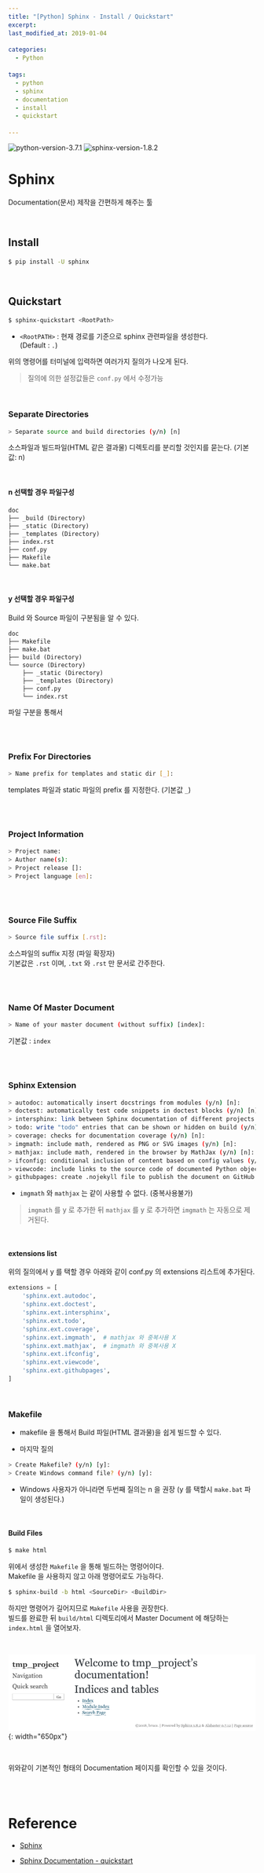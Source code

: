```yaml
---
title: "[Python] Sphinx - Install / Quickstart"
excerpt: 
last_modified_at: 2019-01-04

categories:
  - Python

tags:
  - python
  - sphinx
  - documentation
  - install
  - quickstart

---
```


![python-version-3.7.1](https://img.shields.io/badge/python-v3.7.1-blue.svg)
![sphinx-version-1.8.2](https://img.shields.io/badge/sphinx-v1.8.2-yellow.svg)

# Sphinx

Documentation(문서) 제작을 간편하게 해주는 툴  

<br>

## Install

```bash
$ pip install -U sphinx
```

<br>

## Quickstart

```bash
$ sphinx-quickstart <RootPath>
```

- `<RootPATH>` : 현재 경로를 기준으로 sphinx 관련파일을 생성한다.  
(Default : `.`)

위의 명령어를 터미널에 입력하면 여러가지 질의가 나오게 된다.  

> 질의에 의한 설정값들은 `conf.py` 에서 수정가능

<br>

### Separate Directories

```bash
> Separate source and build directories (y/n) [n]
```

소스파일과 빌드파일(HTML 같은 결과물) 디렉토리를 분리할 것인지를 묻는다. (기본값: n)  

<br>

#### n 선택할 경우 파일구성

```
doc
├── _build (Directory)
├── _static (Directory)
├── _templates (Directory)
├── index.rst
├── conf.py
├── Makefile
└── make.bat
```

<br>

#### y 선택할 경우 파일구성

Build 와 Source 파일이 구분됨을 알 수 있다.

```
doc
├── Makefile
├── make.bat
├── build (Directory)
└── source (Directory)
    ├── _static (Directory)
    ├── _templates (Directory)
    ├── conf.py
    └── index.rst
```

파일 구분을 통해서 

<br><br>

### Prefix For Directories

```bash
> Name prefix for templates and static dir [_]:
```

templates 파일과 static 파일의 prefix 를 지정한다. (기본값 `_`)

<br><br>

### Project Information

```bash
> Project name:
> Author name(s):
> Project release []:
> Project language [en]:
```

<br><br>

### Source File Suffix

```bash
> Source file suffix [.rst]:
```

소스파일의 suffix 지정 (파일 확장자)  
기본값은 `.rst` 이며, `.txt` 와 `.rst` 만 문서로 간주한다.  

<br><br>

### Name Of Master Document

```bash
> Name of your master document (without suffix) [index]:
```

기본값 : `index`

<br><br>

### Sphinx Extension

```bash
> autodoc: automatically insert docstrings from modules (y/n) [n]:
> doctest: automatically test code snippets in doctest blocks (y/n) [n]:
> intersphinx: link between Sphinx documentation of different projects (y/n) [n]:
> todo: write "todo" entries that can be shown or hidden on build (y/n) [n]:
> coverage: checks for documentation coverage (y/n) [n]:
> imgmath: include math, rendered as PNG or SVG images (y/n) [n]:
> mathjax: include math, rendered in the browser by MathJax (y/n) [n]:
> ifconfig: conditional inclusion of content based on config values (y/n) [n]:
> viewcode: include links to the source code of documented Python objects (y/n) [n]:
> githubpages: create .nojekyll file to publish the document on GitHub pages (y/n) [n]:
```

- `imgmath` 와 `mathjax` 는 같이 사용할 수 없다. (중복사용불가)

> `imgmath` 를 y 로 추가한 뒤 `mathjax` 를 y 로 추가하면 `imgmath` 는 자동으로 제거된다.

<br>

#### extensions list

위의 질의에서 y 를 택할 경우 아래와 같이 conf.py 의 extensions 리스트에 추가된다.

```python
extensions = [
    'sphinx.ext.autodoc',
    'sphinx.ext.doctest',
    'sphinx.ext.intersphinx',
    'sphinx.ext.todo',
    'sphinx.ext.coverage',
    'sphinx.ext.imgmath',  # mathjax 와 중복사용 X
    'sphinx.ext.mathjax',  # imgmath 와 중복사용 X
    'sphinx.ext.ifconfig',
    'sphinx.ext.viewcode',
    'sphinx.ext.githubpages',
]
```

<br>

### Makefile

- makefile 을 통해서 Build 파일(HTML 결과물)을 쉽게 빌드할 수 있다. 

- 마지막 질의

```bash
> Create Makefile? (y/n) [y]:
> Create Windows command file? (y/n) [y]:
```

- Windows 사용자가 아니라면 두번째 질의는 n 을 권장 (y 를 택할시 `make.bat` 파일이 생성된다.)

<br>

#### Build Files

```bash
$ make html
```

위에서 생성한 `Makefile` 을 통해 빌드하는 명령어이다.  
Makefile 을 사용하지 않고 아래 명령어로도 가능하다.  

```bash
$ sphinx-build -b html <SourceDir> <BuildDir>
```

하지만 명령어가 길어지므로 `Makefile` 사용을 권장한다.  
빌드를 완료한 뒤 `build/html` 디렉토리에서 Master Document 에 해당하는 `index.html` 을 열어보자.  

<br>

![py-sphinx_quickstart](https://github.com/DevBruce/DevBruce.github.io/blob/master/_posts/Python/images/py-43-sphinx_quickstart.png?raw=true){: width="650px"}  

<br>

위와같이 기본적인 형태의 Documentation 페이지를 확인할 수 있을 것이다.

<br><br>

# Reference

- [Sphinx](http://www.sphinx-doc.org/en/master/)

- [Sphinx Documentation - quickstart](http://www.sphinx-doc.org/en/master/usage/quickstart.html)
